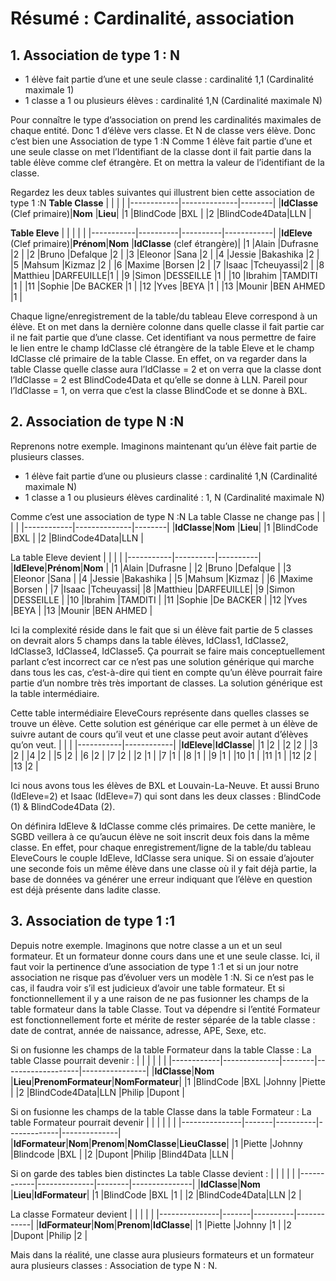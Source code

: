 # Résumé : Cardinalité, association
## 1. Association de type 1 : N
- 1 élève fait partie d’une et une seule classe : cardinalité 1,1 (Cardinalité maximale 1)
- 1 classe a 1 ou plusieurs élèves : cardinalité 1,N (Cardinalité maximale N)

Pour connaître le type d’association on prend les cardinalités maximales de chaque entité. Donc 1 d’élève vers classe. Et N de classe vers élève.
 Donc c’est bien une Association de type 1 :N
Comme 1 élève fait partie d’une et une seule classe on met l’Identifiant de la classe dont il fait partie dans la table élève comme clef étrangère. Et on mettra la valeur de l’identifiant de la classe.

Regardez les deux tables suivantes qui illustrent bien cette association de type 1 :N
**Table Classe**
|            |              |        |
|------------|--------------|--------|
|**IdClasse** (Clef primaire)|**Nom**       |**Lieu**|
|1           |BlindCode     |BXL     |
|2           |BlindCode4Data|LLN     |

**Table Eleve**
|           |          |          |            |
|-----------|----------|----------|------------|
|**IdEleve** (Clef primaire)|**Prénom**|**Nom**   |**IdClasse** (clef étrangère)|
|1          |Alain     |Dufrasne  |2           |
|2          |Bruno     |Defalque  |2           |
|3          |Eleonor   |Sana      |2           |
|4          |Jessie    |Bakashika |2           |
|5          |Mahsum    |Kizmaz    |2           |
|6          |Maxime    |Borsen    |2           |
|7          |Isaac     |Tcheuyassi|2           |
|8          |Matthieu  |DARFEUILLE|1           |
|9          |Simon     |DESSEILLE |1           |
|10         |Ibrahim   |TAMDITI   |1           |
|11         |Sophie    |De BACKER |1           |
|12         |Yves      |BEYA      |1           |
|13         |Mounir    |BEN AHMED |1           |

Chaque ligne/enregistrement de la table/du tableau Eleve correspond à un élève. Et on met dans la dernière colonne dans quelle classe il fait partie car il ne fait partie que d’une classe. Cet identifiant va nous permettre de faire le lien entre le champ IdClasse  clé étrangère de la table Eleve et le champ IdClasse clé primaire de la table Classe. En effet, on va regarder dans la table Classe quelle classe aura l’IdClasse = 2 et on verra que la classe dont l’IdClasse = 2 est BlindCode4Data et qu’elle se donne à LLN. Pareil pour l’IdClasse = 1, on verra que c’est la classe BlindCode et se donne à BXL.

## 2. Association de type N :N
Reprenons notre exemple. Imaginons maintenant qu’un élève fait partie de plusieurs classes.
- 1 élève fait partie d’une ou plusieurs classe : cardinalité 1,N (Cardinalité maximale N)
- 1 classe a 1 ou plusieurs élèves cardinalité : 1, N (Cardinalité maximale N)

Comme c’est une association de type N :N
La table Classe ne change pas
|            |              |        |
|------------|--------------|--------|
|**IdClasse**|**Nom**       |**Lieu**|
|1           |BlindCode     |BXL     |
|2           |BlindCode4Data|LLN     |


La table Eleve devient
|           |          |          |
|-----------|----------|----------|
|**IdEleve**|**Prénom**|**Nom**   |
|1          |Alain     |Dufrasne  |
|2          |Bruno     |Defalque  |
|3          |Eleonor   |Sana      |
|4          |Jessie    |Bakashika |
|5          |Mahsum    |Kizmaz    |
|6          |Maxime    |Borsen    |
|7          |Isaac     |Tcheuyassi|
|8          |Matthieu  |DARFEUILLE|
|9          |Simon     |DESSEILLE |
|10         |Ibrahim   |TAMDITI   |
|11         |Sophie    |De BACKER |
|12         |Yves      |BEYA      |
|13         |Mounir    |BEN AHMED |

Ici la complexité réside dans le fait que si un élève fait partie de 5 classes on devrait alors 5 champs dans la table élèves, IdClass1, IdClasse2, IdClasse3, IdClasse4, IdClasse5. Ça pourrait se faire mais conceptuellement parlant c’est incorrect car ce n’est pas une solution générique qui marche dans tous les cas, c’est-à-dire qui tient en compte qu’un élève pourrait faire partie d’un nombre très très important de classes. La solution générique est la table intermédiaire. 

Cette table intermédiaire EleveCours représente dans quelles classes se trouve un élève. Cette solution est générique car elle permet à un élève de suivre autant de cours qu’il veut et une classe peut avoir autant d’élèves qu’on veut.
|           |            |
|-----------|------------|
|**IdEleve**|**IdClasse**|
|1          |2           |
|2          |2           |
|3          |2           |
|4          |2           |
|5          |2           |
|6          |2           |
|7          |2           |
|2          |1           |
|7          |1           |
|8          |1           |
|9          |1           |
|10         |1           |
|11         |1           |
|12         |2           |
|13         |2           |


Ici nous avons tous les élèves de BXL et Louvain-La-Neuve. Et aussi Bruno (IdEleve=2) et Isaac (IdEleve=7) qui sont dans les deux classes : BlindCode (1) &amp; BlindCode4Data (2).

On définira IdEleve &amp; IdClasse comme clés primaires. De cette manière, le SGBD veillera à ce qu’aucun élève ne soit inscrit deux fois dans la même classe. En effet, pour chaque enregistrement/ligne de la table/du tableau EleveCours le couple IdEleve, IdClasse sera unique. Si on essaie d’ajouter une seconde fois un même élève dans une classe où il y fait déjà partie, la base de données va générer une erreur indiquant que l’élève en question est déjà présente dans ladite classe.

## 3. Association de type 1 :1
Depuis notre exemple. Imaginons que notre classe a un et un seul formateur. Et un formateur donne cours dans une et une seule classe.
Ici, il faut voir la pertinence d’une association de type 1 :1 et si un jour notre association ne risque pas d’évoluer vers un modèle 1 :N.  Si ce n’est pas le cas, il faudra voir s’il est judicieux d’avoir une table formateur. Et si fonctionnellement il y a une raison de ne pas fusionner les champs de la table formateur dans la table Classe. Tout va dépendre si l’entité Formateur est fonctionnellement forte et mérite de rester séparée de la table classe : date de contrat, année de naissance, adresse, APE, Sexe, etc. 

Si on fusionne les champs de la table Formateur dans la table Classe :
La table Classe pourrait devenir :
|            |              |        |                   |                |
|------------|--------------|--------|-------------------|----------------|
|**IdClasse**|**Nom**       |**Lieu**|**PrenomFormateur**|**NomFormateur**|
|1           |BlindCode     |BXL     |Johnny             |Piette          |
|2           |BlindCode4Data|LLN     |Philip             |Dupont          |


Si on fusionne les champs de la table Classe dans la table Formateur :
La table Formateur pourrait devenir
|               |       |          |             |              |
|---------------|-------|----------|-------------|--------------|
|**IdFormateur**|**Nom**|**Prenom**|**NomClasse**|**LieuClasse**|
|1              |Piette |Johnny    |Blindcode    |BXL           |
|2              |Dupont |Philip    |Blind4Data   |LLN           |

Si on garde des tables bien distinctes
La table Classe devient :
|            |              |        |               |
|------------|--------------|--------|---------------|
|**IdClasse**|**Nom**       |**Lieu**|**IdFormateur**|
|1           |BlindCode     |BXL     |1              |
|2           |BlindCode4Data|LLN     |2              |

La classe Formateur devient
|               |       |          |            |
|---------------|-------|----------|------------|
|**IdFormateur**|**Nom**|**Prenom**|**IdClasse**|
|1              |Piette |Johnny    |1           |
|2              |Dupont |Philip    |2           |


Mais dans la réalité, une classe aura plusieurs formateurs et un formateur aura plusieurs classes : Association de type N : N.